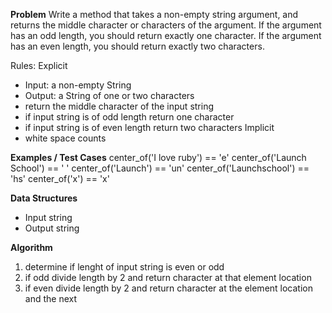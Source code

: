 **Problem**
Write a method that takes a non-empty string argument, and returns the middle character or characters of the argument. If the argument has an odd length, you should return exactly one character. If the argument has an even length, you should return exactly two characters.

Rules:
Explicit
  - Input: a non-empty String
  - Output: a String of one or two characters
  - return the middle character of the input string
  - if input string is of odd length return one character
  - if input string is of even length return two characters
Implicit
  - white space counts

**Examples / Test Cases**
center_of('I love ruby') == 'e'
center_of('Launch School') == ' '
center_of('Launch') == 'un'
center_of('Launchschool') == 'hs'
center_of('x') == 'x'

**Data Structures**
- Input string
- Output string

**Algorithm**
1. determine if lenght of input string is even or odd
2. if odd divide length by 2 and return character at that element location
3. if even divide length by 2 and return character at the element location and the next